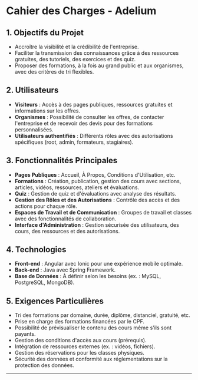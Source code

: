 
Cahier des Charges - Adelium
=====================================================

1\. Objectifs du Projet
-----------------------

*   Accroître la visibilité et la crédibilité de l'entreprise.
*   Faciliter la transmission des connaissances grâce à des ressources gratuites, des tutoriels, des exercices et des quiz.
*   Proposer des formations, à la fois au grand public et aux organismes, avec des critères de tri flexibles.

2\. Utilisateurs
----------------

*   **Visiteurs** : Accès à des pages publiques, ressources gratuites et informations sur les offres.
*   **Organismes** : Possibilité de consulter les offres, de contacter l'entreprise et de recevoir des devis pour des formations personnalisées.
*   **Utilisateurs authentifiés** : Différents rôles avec des autorisations spécifiques (root, admin, formateurs, stagiaires).

3\. Fonctionnalités Principales
-------------------------------

*   **Pages Publiques** : Accueil, À Propos, Conditions d'Utilisation, etc.
*   **Formations** : Création, publication, gestion des cours avec sections, articles, vidéos, ressources, ateliers et évaluations.
*   **Quiz** : Gestion de quiz et d'évaluations avec analyse des résultats.
*   **Gestion des Rôles et des Autorisations** : Contrôle des accès et des actions pour chaque rôle.
*   **Espaces de Travail et de Communication** : Groupes de travail et classes avec des fonctionnalités de collaboration.
*   **Interface d'Administration** : Gestion sécurisée des utilisateurs, des cours, des ressources et des autorisations.

4\. Technologies
----------------

*   **Front-end** : Angular avec Ionic pour une expérience mobile optimale.
*   **Back-end** : Java avec Spring Framework.
*   **Base de Données** : À définir selon les besoins (ex. : MySQL, PostgreSQL, MongoDB).

5\. Exigences Particulières
---------------------------

*   Tri des formations par domaine, durée, diplôme, distanciel, gratuité, etc.
*   Prise en charge des formations financées par le CPF.
*   Possibilité de prévisualiser le contenu des cours même s'ils sont payants.
*   Gestion des conditions d'accès aux cours (prérequis).
*   Intégration de ressources externes (ex. : vidéos, fichiers).
*   Gestion des réservations pour les classes physiques.
*   Sécurité des données et conformité aux réglementations sur la protection des données.

* * *
